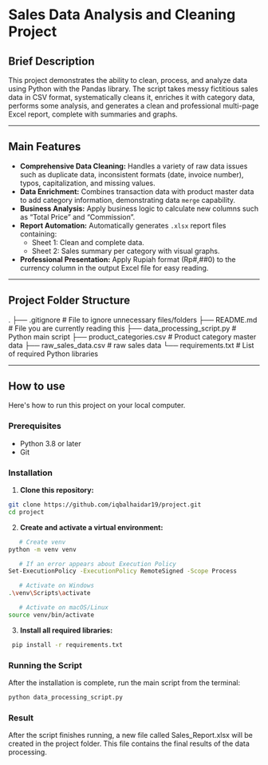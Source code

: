 # Sales Data Analysis and Cleaning Project

## Brief Description

This project demonstrates the ability to clean, process, and analyze data using Python with the Pandas library. The script takes messy fictitious sales data in CSV format, systematically cleans it, enriches it with category data, performs some analysis, and generates a clean and professional multi-page Excel report, complete with summaries and graphs.

---

## Main Features

- **Comprehensive Data Cleaning:** Handles a variety of raw data issues such as duplicate data, inconsistent formats (date, invoice number), typos, capitalization, and missing values.
- **Data Enrichment:** Combines transaction data with product master data to add category information, demonstrating data `merge` capability.
- **Business Analysis:** Apply business logic to calculate new columns such as “Total Price” and “Commission”.
- **Report Automation:** Automatically generates `.xlsx` report files containing:
  - Sheet 1: Clean and complete data.
  - Sheet 2: Sales summary per category with visual graphs.
- **Professional Presentation:** Apply Rupiah format (Rp#,##0) to the currency column in the output Excel file for easy reading.

---

## Project Folder Structure

.
├── .gitignore                          # File to ignore unnecessary files/folders
├── README.md                           # File you are currently reading this
├── data_processing_script.py           # Python main script
├── product_categories.csv              # Product category master data
├── raw_sales_data.csv                  # raw sales data
└── requirements.txt                    # List of required Python libraries

---

## How to use

Here's how to run this project on your local computer.

### Prerequisites

- Python 3.8 or later
- Git

### Installation

1.  **Clone this repository:**
 ```bash
 git clone https://github.com/iqbalhaidar19/project.git
 cd project
 ```

2.  **Create and activate a virtual environment:**
 ```bash
    # Create venv
 python -m venv venv

    # If an error appears about Execution Policy
Set-ExecutionPolicy -ExecutionPolicy RemoteSigned -Scope Process

    # Activate on Windows
.\venv\Scripts\activate

    # Activate on macOS/Linux
 source venv/bin/activate
 ```

3.  **Install all required libraries:**
```bash
 pip install -r requirements.txt
 ```

### Running the Script

After the installation is complete, run the main script from the terminal:
```bash
python data_processing_script.py
```

### Result
After the script finishes running, a new file called Sales_Report.xlsx will be created in the project folder. This file contains the final results of the data processing.
